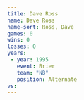 ```yaml
---
title: Dave Ross
name: Dave Ross
name-sort: Ross, Dave
games: 0
wins: 0
losses: 0
years:
 - year: 1995
   event: Brier
   team: "NB"
   position: Alternate
vs:
---
```

